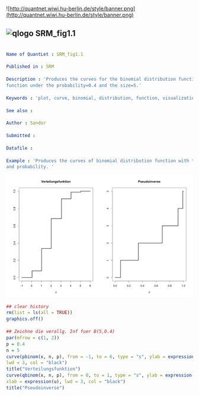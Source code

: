 
![http://quantnet.wiwi.hu-berlin.de/style/banner.png](http://quantnet.wiwi.hu-berlin.de/style/banner.png)

## ![qlogo](http://quantnet.wiwi.hu-berlin.de/graphics/quantlogo.png) **SRM_fig1.1**


```yaml

Name of QuantLet : SRM_fig1.1

Published in : SRM

Description : 'Produces the curves for the binomial distribution function and the pseudoinverse 
function under the probability=0.4 and the size=5.'

Keywords : 'plot, curve, binomial, distribution, function, visualization'

See also : 

Author : Sandor

Submitted :

Datafile : 

Example : 'Produces the curves of binomial distribution function with the parameters size 
and probability. '


```

![Picture1](SRM_fig1.1.png)

```R
## clear history
rm(list = ls(all = TRUE))
graphics.off()

## Zeichne die verallg. Inf fuer B(5,0.4)
par(mfrow = c(1, 2))
p = 0.4
n = 5
curve(pbinom(x, n, p), from = -1, to = 6, type = "s", ylab = expression(), 
lwd = 3, col = "black")
title("Verteilungsfunktion")
curve(qbinom(x, n, p), from = 0, to = 1, type = "s", ylab = expression(), 
xlab = expression(u), lwd = 3, col = "black")
title("Pseudoinverse")

```
